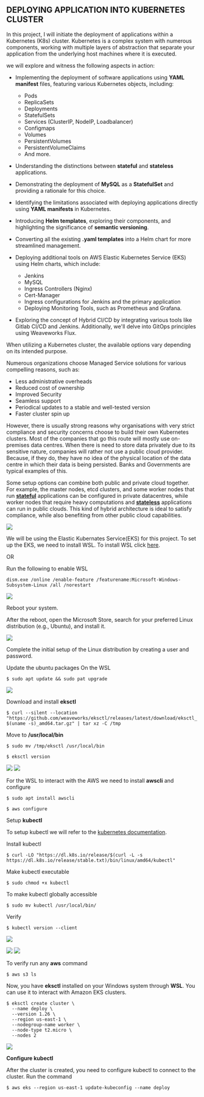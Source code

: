 ## __DEPLOYING APPLICATION INTO KUBERNETES CLUSTER__

In this project, I will initiate the deployment of applications within a Kubernetes (K8s) cluster. Kubernetes is a complex system with numerous components, working with multiple layers of abstraction that separate your application from the underlying host machines where it is executed.

we will explore and witness the following aspects in action:

- Implementing the deployment of software applications using __YAML manifest__ files, featuring various Kubernetes objects, including:
   - Pods
   - ReplicaSets
   - Deployments
   - StatefulSets
   - Services (ClusterIP, NodeIP, Loadbalancer)
   - Configmaps
   - Volumes
   - PersistentVolumes
   - PersistentVolumeClaims
   - And more.

- Understanding the distinctions between __stateful__ and __stateless__ applications.

- Demonstrating the deployment of __MySQL__ as a __StatefulSet__ and providing a rationale for this choice.

- Identifying the limitations associated with deploying applications directly using __YAML manifests__ in Kubernetes.

- Introducing __Helm templates__, exploring their components, and highlighting the significance of __semantic versioning__.

- Converting all the existing __.yaml templates__ into a Helm chart for more streamlined management.

- Deploying additional tools on AWS Elastic Kubernetes Service (EKS) using Helm charts, which include:
   - Jenkins
   - MySQL
   - Ingress Controllers (Nginx)
   - Cert-Manager
   - Ingress configurations for Jenkins and the primary application
   - Deploying Monitoring Tools, such as Prometheus and Grafana.

- Exploring the concept of Hybrid CI/CD by integrating various tools like Gitlab CI/CD and Jenkins. Additionally, we'll delve into GitOps principles using Weaveworks Flux.

When utilizing a Kubernetes cluster, the available options vary depending on its intended purpose.

Numerous organizations choose Managed Service solutions for various compelling reasons, such as:

- Less administrative overheads
- Reduced cost of ownership
- Improved Security
- Seamless support
- Periodical updates to a stable and well-tested version
- Faster cluster spin up

However, there is usually strong reasons why organisations with very strict compliance and security concerns choose to build their own Kubernetes clusters. Most of the companies that go this route will mostly use on-premises data centres. When there is need to store data privately due to its sensitive nature, companies will rather not use a public cloud provider. Because, if they do, they have no idea of the physical location of the data centre in which their data is being persisted. Banks and Governments are typical examples of this.

Some setup options can combine both public and private cloud together. For example, the master nodes, etcd clusters, and some worker nodes that run [__stateful__](https://www.techtarget.com/whatis/definition/stateful-app) applications can be configured in private datacentres, while worker nodes that require heavy computations and [__stateless__](https://www.redhat.com/en/topics/cloud-native-apps/stateful-vs-stateless) applications can run in public clouds. This kind of hybrid architecture is ideal to satisfy compliance, while also benefiting from other public cloud capabilities.

![](./images/arc.PNG)

We will be using the Elastic Kubernates Service(EKS) for this project. To set up the EKS, we need to install WSL. To install WSL click [here](https://learn.microsoft.com/en-us/windows/wsl/install).

OR

Run the following to enable WSL

`dism.exe /online /enable-feature /featurename:Microsoft-Windows-Subsystem-Linux /all /norestart`

![](./images/b.PNG)

Reboot your system.  

After the reboot, open the Microsoft Store, search for your preferred Linux distribution (e.g., Ubuntu), and install it.

![](./images/d.PNG)

Complete the initial setup of the Linux distribution by creating a user and password.

Update the ubuntu packages On the WSL

`$ sudo apt update && sudo pat upgrade`

![](./images/c.PNG)

Download and install __eksctl__

`$ curl --silent --location "https://github.com/weaveworks/eksctl/releases/latest/download/eksctl_$(uname -s)_amd64.tar.gz" | tar xz -C /tmp`

Move to __/usr/local/bin__

`$ sudo mv /tmp/eksctl /usr/local/bin`

`$ eksctl version`

![](./images/f.PNG)
![](./images/f1.PNG)

For the WSL to interact with the AWS we need to install __awscli__ and configure

`$ sudo apt install awscli`

`$ aws configure`


Setup __kubectl__

To setup kubectl we will refer to the [kubernetes documentation](https://kubernetes.io/docs/tasks/tools/install-kubectl-linux/#install-kubectl-binary-with-curl-on-linux).

Install kubectl

`$ curl -LO "https://dl.k8s.io/release/$(curl -L -s https://dl.k8s.io/release/stable.txt)/bin/linux/amd64/kubectl"`

Make kubectl executable

`$ sudo chmod +x kubectl`

To make kubectl globally accessible

`$ sudo mv kubectl /usr/local/bin/`

Verify

`$ kubectl version --client`

![](./images/kkk.PNG)

![](./images/g.PNG)
![](./images/g1.PNG)

To verify run any __aws__ command

`$ aws s3 ls`

Now, you have __eksctl__ installed on your Windows system through __WSL__. You can use it to interact with Amazon EKS clusters.

```
$ eksctl create cluster \
  --name deploy \
  --version 1.26 \
  --region us-east-1 \
  --nodegroup-name worker \
  --node-type t2.micro \
  --nodes 2
```
![](./images/ss.PNG)

__Configure kubectl__

After the cluster is created, you need to configure kubectl to connect to the cluster. Run the command

`$ aws eks --region us-east-1 update-kubeconfig --name deploy`












